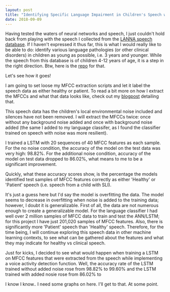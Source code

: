 ```yaml
---
layout: post
title: "Identifying Specific Language Impairment in Children's Speech with LSTM Recurrent Neural Network"
date: 2018-09-09
---
```


Having tested the waters of neural networks and speech, I just couldn't hold back from playing with the speech I collected from the <a href="https://figshare.com/articles/New_draft_item/2360626">LANNA speech database</a>. If I haven't expressed it thus far, this is what I would really like to be able to do: identify various language pathologies (or other clinical disorders) in children as young as possible, i.e. 3 years and younger. While the speech from this database is of children 4-12 years of age, it is a step in the right direction. Btw, here is the <a href="https://github.com/a-n-rose/language-classifier/tree/master/clinical_speech/LANNA_database">repo</a> for that. 

Let's see how it goes!

I am going to set loose my MFCC extraction scripts and let it label the speech data as either healthy or patient. To read a bit more on how I extract the MFCCs and what that data looks like, check out my <a href="https://a-n-rose.github.io/2018/09/09/MFCC-extraction-prep-speech-4-deep-learning.html">blogpost</a> detailing that. 

This speech data has the children's local environmental noise included and silences have not been removed. I will extract the MFCCs twice: once without any background noise added and once with background noise added (the same I added to my language classifer, as I found the classifier trained on speech with noise was more resilient). 

I trained a LSTM with 20 sequences of 40 MFCC features as each sample. For the no noise condition, the accuracy of the model on the test data was very high: 98.82%. For the additional noise condition, accuracy of the model on test data dropped to 86.02%, what means to me to be a significant improvement. 

Quickly, what these accuracy scores show, is the percentage the models identified test samples of MFCC features correctly as either 'Healthy' or 'Patient' speech (i.e. speech from a child with SLI).

It's just a guess here but I'd say the model is overfitting the data. The model seems to decrease in overfitting when noise is added to the training data; however, I doubt it is generalizable. First of all, the data are not numerous enough to create a generalizable model. For the language classifier I had well over 2 million samples of MFCC data to train and test the ANN/LSTM; for this project I have just 201,020 samples of MFCC features. Also, there is significantly more 'Patient' speech than 'Healthy' speech. Therefore, for the time being, I will continue exploring this speech data in other machine learning contexts, to see what can be gathered about the features and what they may indicate for healthy vs clinical speech. 

Just for kicks, I decided to see what would happen when training a LSTM on MFCC features that were extracted from the speech while implementing a voice activity detection function. Well, the accuracy rate of the LSTM trained without added noise rose from 98.82% to 99.60% and the LSTM trained with added nosie rose from 86.02% to 

I know I know.. I need some graphs on here. I'll get to that. At some point. 

